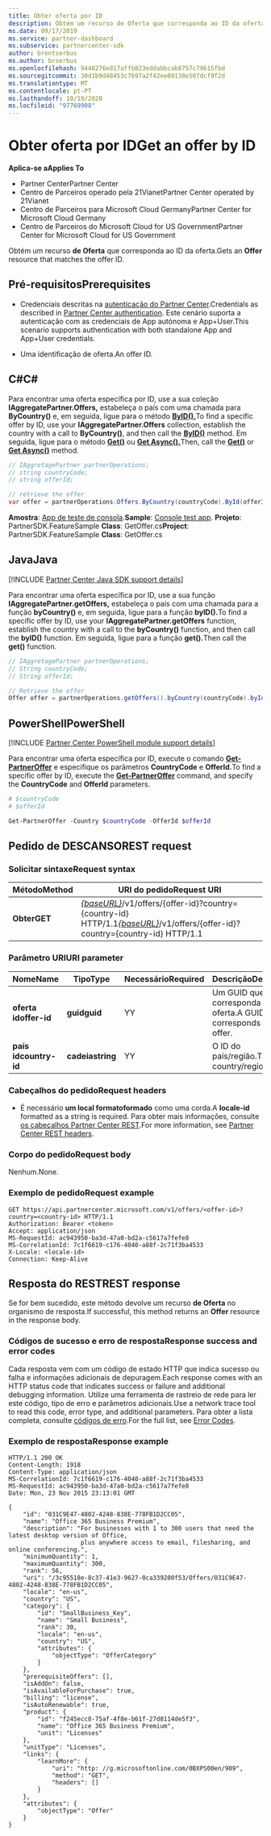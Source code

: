 ```yaml
---
title: Obter oferta por ID
description: Obtém um recurso de Oferta que corresponda ao ID da oferta.
ms.date: 09/17/2019
ms.service: partner-dashboard
ms.subservice: partnercenter-sdk
author: brentserbus
ms.author: brserbus
ms.openlocfilehash: 9448276e817affb823eddabbcab8757c79615fbd
ms.sourcegitcommit: 30d1b9d48453c7697a2f42ee09138e507dcf9f2d
ms.translationtype: MT
ms.contentlocale: pt-PT
ms.lasthandoff: 10/19/2020
ms.locfileid: "97769908"
---
```

# <a name="get-an-offer-by-id"></a><span data-ttu-id="06fa7-103">Obter oferta por ID</span><span class="sxs-lookup"><span data-stu-id="06fa7-103">Get an offer by ID</span></span>

<span data-ttu-id="06fa7-104">**Aplica-se a**</span><span class="sxs-lookup"><span data-stu-id="06fa7-104">**Applies To**</span></span>

- <span data-ttu-id="06fa7-105">Partner Center</span><span class="sxs-lookup"><span data-stu-id="06fa7-105">Partner Center</span></span>
- <span data-ttu-id="06fa7-106">Centro de Parceiros operado pela 21Vianet</span><span class="sxs-lookup"><span data-stu-id="06fa7-106">Partner Center operated by 21Vianet</span></span>
- <span data-ttu-id="06fa7-107">Centro de Parceiros para Microsoft Cloud Germany</span><span class="sxs-lookup"><span data-stu-id="06fa7-107">Partner Center for Microsoft Cloud Germany</span></span>
- <span data-ttu-id="06fa7-108">Centro de Parceiros do Microsoft Cloud for US Government</span><span class="sxs-lookup"><span data-stu-id="06fa7-108">Partner Center for Microsoft Cloud for US Government</span></span>

<span data-ttu-id="06fa7-109">Obtém um recurso **de Oferta** que corresponda ao ID da oferta.</span><span class="sxs-lookup"><span data-stu-id="06fa7-109">Gets an **Offer** resource that matches the offer ID.</span></span>

## <a name="prerequisites"></a><span data-ttu-id="06fa7-110">Pré-requisitos</span><span class="sxs-lookup"><span data-stu-id="06fa7-110">Prerequisites</span></span>

- <span data-ttu-id="06fa7-111">Credenciais descritas na [autenticação do Partner Center](partner-center-authentication.md).</span><span class="sxs-lookup"><span data-stu-id="06fa7-111">Credentials as described in [Partner Center authentication](partner-center-authentication.md).</span></span> <span data-ttu-id="06fa7-112">Este cenário suporta a autenticação com as credenciais de App autónoma e App+User.</span><span class="sxs-lookup"><span data-stu-id="06fa7-112">This scenario supports authentication with both standalone App and App+User credentials.</span></span>

- <span data-ttu-id="06fa7-113">Uma identificação de oferta.</span><span class="sxs-lookup"><span data-stu-id="06fa7-113">An offer ID.</span></span>

## <a name="c"></a><span data-ttu-id="06fa7-114">C\#</span><span class="sxs-lookup"><span data-stu-id="06fa7-114">C\#</span></span>

<span data-ttu-id="06fa7-115">Para encontrar uma oferta específica por ID, use a sua coleção **IAggregatePartner.Offers,** estabeleça o país com uma chamada para **ByCountry()** e, em seguida, ligue para o método [**ByID().**](/dotnet/api/microsoft.store.partnercenter.offers.ioffercollection.byid)</span><span class="sxs-lookup"><span data-stu-id="06fa7-115">To find a specific offer by ID, use your **IAggregatePartner.Offers** collection, establish the country with a call to **ByCountry()**, and then call the [**ByID()**](/dotnet/api/microsoft.store.partnercenter.offers.ioffercollection.byid) method.</span></span> <span data-ttu-id="06fa7-116">Em seguida, ligue para o método [**Get()**](/dotnet/api/microsoft.store.partnercenter.offers.ioffercollection.get) ou [**Get Async().**](/dotnet/api/microsoft.store.partnercenter.offers.ioffercollection.getasync)</span><span class="sxs-lookup"><span data-stu-id="06fa7-116">Then, call the [**Get()**](/dotnet/api/microsoft.store.partnercenter.offers.ioffercollection.get) or [**Get Async()**](/dotnet/api/microsoft.store.partnercenter.offers.ioffercollection.getasync) method.</span></span>

```csharp
// IAggretagePartner partnerOperations;
// string countryCode;
// string offerId;

// retrieve the offer
var offer = partnerOperations.Offers.ByCountry(countryCode).ById(offerId).Get();
```

<span data-ttu-id="06fa7-117">**Amostra**: [App de teste de consola](console-test-app.md).</span><span class="sxs-lookup"><span data-stu-id="06fa7-117">**Sample**: [Console test app](console-test-app.md).</span></span> <span data-ttu-id="06fa7-118">**Projeto**: PartnerSDK.FeatureSample **Class**: GetOffer.cs</span><span class="sxs-lookup"><span data-stu-id="06fa7-118">**Project**: PartnerSDK.FeatureSample **Class**: GetOffer.cs</span></span>

## <a name="java"></a><span data-ttu-id="06fa7-119">Java</span><span class="sxs-lookup"><span data-stu-id="06fa7-119">Java</span></span>

[!INCLUDE [Partner Center Java SDK support details](../includes/java-sdk-support.md)]

<span data-ttu-id="06fa7-120">Para encontrar uma oferta específica por ID, use a sua função **IAggregatePartner.getOffers,** estabeleça o país com uma chamada para a função **byCountry()** e, em seguida, ligue para a função **byID().**</span><span class="sxs-lookup"><span data-stu-id="06fa7-120">To find a specific offer by ID, use your **IAggregatePartner.getOffers** function, establish the country with a call to the **byCountry()** function, and then call the **byID()** function.</span></span> <span data-ttu-id="06fa7-121">Em seguida, ligue para a função **get().**</span><span class="sxs-lookup"><span data-stu-id="06fa7-121">Then call the **get()** function.</span></span>

```java
// IAggretagePartner partnerOperations;
// String countryCode;
// String offerId;

// Retrieve the offer
Offer offer = partnerOperations.getOffers().byCountry(countryCode).byId(offerId).get();
```

## <a name="powershell"></a><span data-ttu-id="06fa7-122">PowerShell</span><span class="sxs-lookup"><span data-stu-id="06fa7-122">PowerShell</span></span>

[!INCLUDE [Partner Center PowerShell module support details](../includes/powershell-module-support.md)]

<span data-ttu-id="06fa7-123">Para encontrar uma oferta específica por ID, execute o comando [**Get-PartnerOffer**](https://github.com/Microsoft/Partner-Center-PowerShell/blob/master/docs/help/Get-PartnerOffer.md) e especifique os parâmetros **CountryCode** e **OfferId.**</span><span class="sxs-lookup"><span data-stu-id="06fa7-123">To find a specific offer by ID, execute the [**Get-PartnerOffer**](https://github.com/Microsoft/Partner-Center-PowerShell/blob/master/docs/help/Get-PartnerOffer.md) command, and specify the **CountryCode** and **OfferId** parameters.</span></span>

```powershell
# $countryCode
# $offerId

Get-PartnerOffer -Country $countryCode -OfferId $offerId
```

## <a name="rest-request"></a><span data-ttu-id="06fa7-124">Pedido de DESCANSO</span><span class="sxs-lookup"><span data-stu-id="06fa7-124">REST request</span></span>

### <a name="request-syntax"></a><span data-ttu-id="06fa7-125">Solicitar sintaxe</span><span class="sxs-lookup"><span data-stu-id="06fa7-125">Request syntax</span></span>

| <span data-ttu-id="06fa7-126">Método</span><span class="sxs-lookup"><span data-stu-id="06fa7-126">Method</span></span>  | <span data-ttu-id="06fa7-127">URI do pedido</span><span class="sxs-lookup"><span data-stu-id="06fa7-127">Request URI</span></span>                                                                                    |
|---------|------------------------------------------------------------------------------------------------|
| <span data-ttu-id="06fa7-128">**Obter**</span><span class="sxs-lookup"><span data-stu-id="06fa7-128">**GET**</span></span> | <span data-ttu-id="06fa7-129">[*{baseURL}*](partner-center-rest-urls.md)/v1/offers/{offer-id}?country={country-id} HTTP/1.1</span><span class="sxs-lookup"><span data-stu-id="06fa7-129">[*{baseURL}*](partner-center-rest-urls.md)/v1/offers/{offer-id}?country={country-id} HTTP/1.1</span></span> |

### <a name="uri-parameter"></a><span data-ttu-id="06fa7-130">Parâmetro URI</span><span class="sxs-lookup"><span data-stu-id="06fa7-130">URI parameter</span></span>

| <span data-ttu-id="06fa7-131">Nome</span><span class="sxs-lookup"><span data-stu-id="06fa7-131">Name</span></span>           | <span data-ttu-id="06fa7-132">Tipo</span><span class="sxs-lookup"><span data-stu-id="06fa7-132">Type</span></span>       | <span data-ttu-id="06fa7-133">Necessário</span><span class="sxs-lookup"><span data-stu-id="06fa7-133">Required</span></span> | <span data-ttu-id="06fa7-134">Descrição</span><span class="sxs-lookup"><span data-stu-id="06fa7-134">Description</span></span>                           |
|----------------|------------|----------|---------------------------------------|
| <span data-ttu-id="06fa7-135">**oferta id**</span><span class="sxs-lookup"><span data-stu-id="06fa7-135">**offer-id**</span></span>   | <span data-ttu-id="06fa7-136">**guid**</span><span class="sxs-lookup"><span data-stu-id="06fa7-136">**guid**</span></span>   | <span data-ttu-id="06fa7-137">Y</span><span class="sxs-lookup"><span data-stu-id="06fa7-137">Y</span></span>        | <span data-ttu-id="06fa7-138">Um GUID que corresponda à oferta.</span><span class="sxs-lookup"><span data-stu-id="06fa7-138">A GUID that corresponds to the offer.</span></span> |
| <span data-ttu-id="06fa7-139">**país id**</span><span class="sxs-lookup"><span data-stu-id="06fa7-139">**country-id**</span></span> | <span data-ttu-id="06fa7-140">**cadeia**</span><span class="sxs-lookup"><span data-stu-id="06fa7-140">**string**</span></span> | <span data-ttu-id="06fa7-141">Y</span><span class="sxs-lookup"><span data-stu-id="06fa7-141">Y</span></span>        | <span data-ttu-id="06fa7-142">O ID do país/região.</span><span class="sxs-lookup"><span data-stu-id="06fa7-142">The country/region ID.</span></span>                |

### <a name="request-headers"></a><span data-ttu-id="06fa7-143">Cabeçalhos do pedido</span><span class="sxs-lookup"><span data-stu-id="06fa7-143">Request headers</span></span>

- <span data-ttu-id="06fa7-144">É necessário **um local formatoformado** como uma corda.</span><span class="sxs-lookup"><span data-stu-id="06fa7-144">A **locale-id** formatted as a string is required.</span></span>
<span data-ttu-id="06fa7-145">Para obter mais informações, consulte [os cabeçalhos Partner Center REST](headers.md).</span><span class="sxs-lookup"><span data-stu-id="06fa7-145">For more information, see [Partner Center REST headers](headers.md).</span></span>

### <a name="request-body"></a><span data-ttu-id="06fa7-146">Corpo do pedido</span><span class="sxs-lookup"><span data-stu-id="06fa7-146">Request body</span></span>

<span data-ttu-id="06fa7-147">Nenhum.</span><span class="sxs-lookup"><span data-stu-id="06fa7-147">None.</span></span>

### <a name="request-example"></a><span data-ttu-id="06fa7-148">Exemplo de pedido</span><span class="sxs-lookup"><span data-stu-id="06fa7-148">Request example</span></span>

```http
GET https://api.partnercenter.microsoft.com/v1/offers/<offer-id>?country=<country-id> HTTP/1.1
Authorization: Bearer <token>
Accept: application/json
MS-RequestId: ac943950-ba3d-47a0-bd2a-c5617a7fefe8
MS-CorrelationId: 7c1f6619-c176-4040-a88f-2c71f3ba4533
X-Locale: <locale-id>
Connection: Keep-Alive
```

## <a name="rest-response"></a><span data-ttu-id="06fa7-149">Resposta do REST</span><span class="sxs-lookup"><span data-stu-id="06fa7-149">REST response</span></span>

<span data-ttu-id="06fa7-150">Se for bem sucedido, este método devolve um recurso **de Oferta** no organismo de resposta.</span><span class="sxs-lookup"><span data-stu-id="06fa7-150">If successful, this method returns an **Offer** resource in the response body.</span></span>

### <a name="response-success-and-error-codes"></a><span data-ttu-id="06fa7-151">Códigos de sucesso e erro de resposta</span><span class="sxs-lookup"><span data-stu-id="06fa7-151">Response success and error codes</span></span>

<span data-ttu-id="06fa7-152">Cada resposta vem com um código de estado HTTP que indica sucesso ou falha e informações adicionais de depuragem.</span><span class="sxs-lookup"><span data-stu-id="06fa7-152">Each response comes with an HTTP status code that indicates success or failure and additional debugging information.</span></span> <span data-ttu-id="06fa7-153">Utilize uma ferramenta de rastreio de rede para ler este código, tipo de erro e parâmetros adicionais.</span><span class="sxs-lookup"><span data-stu-id="06fa7-153">Use a network trace tool to read this code, error type, and additional parameters.</span></span> <span data-ttu-id="06fa7-154">Para obter a lista completa, consulte [códigos de erro](error-codes.md).</span><span class="sxs-lookup"><span data-stu-id="06fa7-154">For the full list, see [Error Codes](error-codes.md).</span></span>

### <a name="response-example"></a><span data-ttu-id="06fa7-155">Exemplo de resposta</span><span class="sxs-lookup"><span data-stu-id="06fa7-155">Response example</span></span>

```http
HTTP/1.1 200 OK
Content-Length: 1918
Content-Type: application/json
MS-CorrelationId: 7c1f6619-c176-4040-a88f-2c71f3ba4533
MS-RequestId: ac943950-ba3d-47a0-bd2a-c5617a7fefe8
Date: Mon, 23 Nov 2015 23:13:01 GMT

{
    "id": "031C9E47-4802-4248-838E-778FB1D2CC05",
    "name": "Office 365 Business Premium",
    "description": "For businesses with 1 to 300 users that need the latest desktop version of Office,
                    plus anywhere access to email, filesharing, and online conferencing.",
    "minimumQuantity": 1,
    "maximumQuantity": 300,
    "rank": 56,
    "uri": "/3c95518e-8c37-41e3-9627-0ca339200f53/Offers/031C9E47-4802-4248-838E-778FB1D2CC05",
    "locale": "en-us",
    "country": "US",
    "category": {
        "id": "SmallBusiness_Key",
        "name": "Small Business",
        "rank": 30,
        "locale": "en-us",
        "country": "US",
        "attributes": {
            "objectType": "OfferCategory"
        }
    },
    "prerequisiteOffers": [],
    "isAddOn": false,
    "isAvailableForPurchase": true,
    "billing": "license",
    "isAutoRenewable": true,
    "product": {
        "id": "f245ecc8-75af-4f8e-b61f-27d8114de5f3",
        "name": "Office 365 Business Premium",
        "unit": "Licenses"
    },
    "unitType": "Licenses",
    "links": {
        "learnMore": {
            "uri": "http: //g.microsoftonline.com/0BXPS00en/909",
            "method": "GET",
            "headers": []
        }
    },
    "attributes": {
        "objectType": "Offer"
    }
}
```
